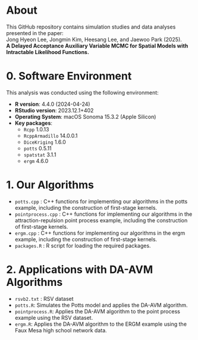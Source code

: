 # About

This GitHub repository contains simulation studies and data analyses presented in the paper:  
Jong Hyeon Lee, Jongmin Kim, Heesang Lee, and Jaewoo Park (2025).  
**A Delayed Acceptance Auxiliary Variable MCMC for Spatial Models with Intractable Likelihood Functions.**

# 0. Software Environment

This analysis was conducted using the following environment:

- **R version**: 4.4.0 (2024-04-24)
- **RStudio version**: 2023.12.1+402
- **Operating System**: macOS Sonoma 15.3.2 (Apple Silicon)
- **Key packages**:
  - `Rcpp` 1.0.13
  - `RcppArmadillo` 14.0.0.1
  - `DiceKriging` 1.6.0
  - `potts` 0.5.11
  - `spatstat` 3.1.1
  - `ergm` 4.6.0

# 1. Our Algorithms

- `potts.cpp` : C++ functions for implementing our algorithms in the potts example, including the construction of first-stage kernels.
- `pointprocess.cpp` : C++ functions for implementing our algorithms in the attraction-repulsion point process example, including the construction of first-stage kernels.
- `ergm.cpp` : C++ functions for implementing our algorithms in the ergm example, including the construction of first-stage kernels.
- `packages.R` : R script for loading the required packages.

# 2. Applications with DA-AVM Algorithms

- `rsvb2.txt` : RSV dataset
- `potts.R`: Simulates the Potts model and applies the DA-AVM algorithm.
- `pointprocess.R`: Applies the DA-AVM algorithm to the point process example using the RSV dataset.
- `ergm.R`: Applies the DA-AVM algorithm to the ERGM example using the Faux Mesa high school network data.
